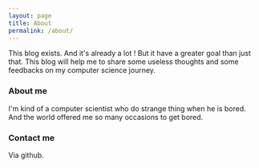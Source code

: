 ```yaml
---
layout: page
title: About
permalink: /about/
---
```


This blog exists. And it's already a lot ! But it have a greater goal than just that. This blog will help me to share some useless thoughts and some feedbacks on my computer science journey.

### About me

I'm kind of a computer scientist who do strange thing when he is bored. And the world offered me so many occasions to get bored.

### Contact me

Via github.
